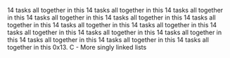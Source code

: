 14 tasks all together in this 14 tasks all together in this 14 tasks all together in this 14 tasks all together in this 14 tasks all together in this 14 tasks all together in this 14 tasks all together in this 14 tasks all together in this 14 tasks all together in this 14 tasks all together in this 14 tasks all together in this 14 tasks all together in this 14 tasks all together in this 14 tasks all together in this 0x13. C - More singly linked lists
